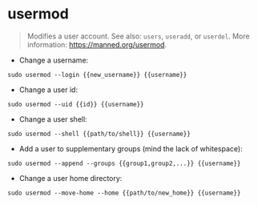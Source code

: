 # usermod

> Modifies a user account.
> See also: `users`, `useradd`, or `userdel`.
> More information: <https://manned.org/usermod>.

- Change a username:

`sudo usermod --login {{new_username}} {{username}}`

- Change a user id:

`sudo usermod --uid {{id}} {{username}}`

- Change a user shell:

`sudo usermod --shell {{path/to/shell}} {{username}}`

- Add a user to supplementary groups (mind the lack of whitespace):

`sudo usermod --append --groups {{group1,group2,...}} {{username}}`

- Change a user home directory:

`sudo usermod --move-home --home {{path/to/new_home}} {{username}}`
